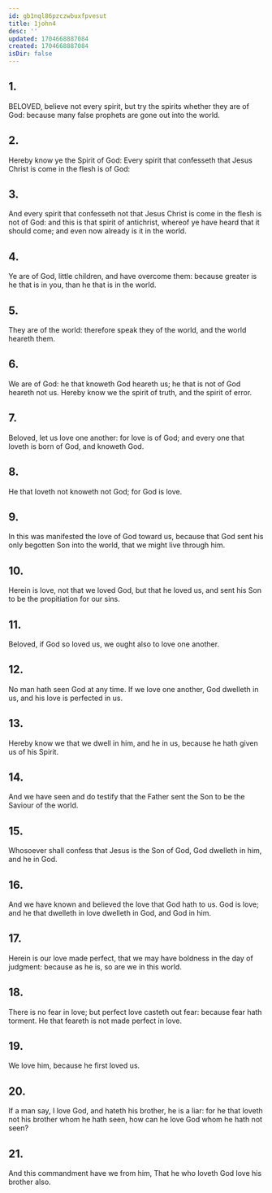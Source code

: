 ```yaml
---
id: gb1nql86pzczwbuxfpvesut
title: 1john4
desc: ''
updated: 1704668887084
created: 1704668887084
isDir: false
---
```

## 1.
BELOVED, believe not every spirit, but try the spirits whether they are of God: because many false prophets are gone out into the world.
## 2.
Hereby know ye the Spirit of God: Every spirit that confesseth that Jesus Christ is come in the flesh is of God:
## 3.
And every spirit that confesseth not that Jesus Christ is come in the flesh is not of God: and this is that spirit of antichrist, whereof ye have heard that it should come; and even now already is it in the world.
## 4.
Ye are of God, little children, and have overcome them: because greater is he that is in you, than he that is in the world.
## 5.
They are of the world: therefore speak they of the world, and the world heareth them.
## 6.
We are of God: he that knoweth God heareth us; he that is not of God heareth not us. Hereby know we the spirit of truth, and the spirit of error.
## 7.
Beloved, let us love one another: for love is of God; and every one that loveth is born of God, and knoweth God.
## 8.
He that loveth not knoweth not God; for God is love.
## 9.
In this was manifested the love of God toward us, because that God sent his only begotten Son into the world, that we might live through him.
## 10.
Herein is love, not that we loved God, but that he loved us, and sent his Son to be the propitiation for our sins.
## 11.
Beloved, if God so loved us, we ought also to love one another.
## 12.
No man hath seen God at any time. If we love one another, God dwelleth in us, and his love is perfected in us.
## 13.
Hereby know we that we dwell in him, and he in us, because he hath given us of his Spirit.
## 14.
And we have seen and do testify that the Father sent the Son to be the Saviour of the world.
## 15.
Whosoever shall confess that Jesus is the Son of God, God dwelleth in him, and he in God.
## 16.
And we have known and believed the love that God hath to us. God is love; and he that dwelleth in love dwelleth in God, and God in him.
## 17.
Herein is our love made perfect, that we may have boldness in the day of judgment: because as he is, so are we in this world.
## 18.
There is no fear in love; but perfect love casteth out fear: because fear hath torment. He that feareth is not made perfect in love.
## 19.
We love him, because he first loved us.
## 20.
If a man say, I love God, and hateth his brother, he is a liar: for he that loveth not his brother whom he hath seen, how can he love God whom he hath not seen?
## 21.
And this commandment have we from him, That he who loveth God love his brother also.
